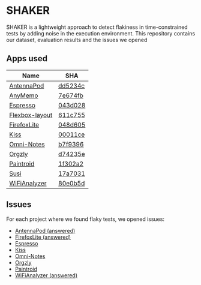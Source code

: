 # SHAKER

SHAKER is a lightweight approach to detect flakiness in time-constrained tests by adding noise in the execution environment. This repository contains our dataset, evaluation results and the issues we opened
## Apps used

| Name                                                                    | SHA     |
|-------------------------------------------------------------------------|---------|
| [AntennaPod](https://github.com/AntennaPod/AntennaPod)                  | [dd5234c](https://github.com/AntennaPod/AntennaPod/tree/dd5234cd2f91f30947cdbe7c60a47b4a01a4879c) |
| [AnyMemo](https://github.com/helloworld1/AnyMemo)                       | [7e674fb](https://github.com/helloworld1/AnyMemo/tree/7e674fbe3564d22f02338554d53c0542aa171574) |
| [Espresso](https://github.com/TonnyL/Espresso)                          | [043d028](https://github.com/TonnyL/Espresso/tree/043d02860bddc2054257196212d171128b79c96e) |
| [Flexbox-layout](https://github.com/google/flexbox-layout)              | [611c755](https://github.com/google/flexbox-layout/tree/611c7554c7758a0f096573c943c7db6e3199d45b) |
| [FirefoxLite](https://github.com/mozilla-tw/FirefoxLite)                | [048d605](https://github.com/mozilla-tw/FirefoxLite/tree/048d605fb33cab750c7902ad9314158badc3d7c1)  |
| [Kiss](https://github.com/Neamar/KISS)                                  | [00011ce](https://github.com/Neamar/KISS/tree/00011ce861e0d2916a43f741978d27f06651db92) |
| [Omni-Notes](https://github.com/federicoiosue/Omni-Notes)               | [b7f9396](https://github.com/federicoiosue/Omni-Notes/tree/b7f9396288360dbe2ceaa3dd3ac4db73ddaad21f) |
| [Orgzly](https://github.com/orgzly/orgzly-android)                      | [d74235e](https://github.com/orgzly/orgzly-android/tree/d74235e1fc4444962cec9e0b9b17802745df8944) |
| [Paintroid](https://github.com/Catrobat/Paintroid)                      | [1f302a2](https://github.com/Catrobat/Paintroid/tree/1f302a2f3f0a9f0714d98056dbb37af2270f7edb) |
| [Susi](https://github.com/fossasia/susi_android)                        | [17a7031](https://github.com/fossasia/susi_android/tree/17a703154d1cba1d005c674c51683b4d7089c370) |
| [WiFiAnalyzer](https://github.com/VREMSoftwareDevelopment/WiFiAnalyzer) | [80e0b5d](https://github.com/VREMSoftwareDevelopment/WiFiAnalyzer/tree/80e0b5d8504859ac78a142a619e388f2a53d7ee8) |

## Issues

For each project where we found flaky tests, we opened issues:

* [AntennaPod (answered)](https://github.com/AntennaPod/AntennaPod/issues/4194)
* [FirefoxLite (answered)](https://github.com/mozilla-tw/FirefoxLite/issues/5013)
* [Espresso](https://github.com/TonnyL/Espresso/issues/22)
* [Kiss](https://github.com/Neamar/KISS/issues/1509)
* [Omni-Notes](https://github.com/federicoiosue/Omni-Notes/issues/761)
* [Orgzly](https://github.com/orgzly/orgzly-android/issues/722)
* [Paintroid](https://jira.catrob.at/browse/PAINTROID-166)
* [WiFiAnalyzer (answered)](https://github.com/VREMSoftwareDevelopment/WiFiAnalyzer/issues/298)